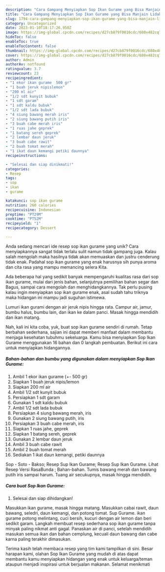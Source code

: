 ```yaml
---
description: "Cara Gampang Menyiapkan Sop Ikan Gurame yang Bisa Manjain Lidah"
title: "Cara Gampang Menyiapkan Sop Ikan Gurame yang Bisa Manjain Lidah"
slug: 1794-cara-gampang-menyiapkan-sop-ikan-gurame-yang-bisa-manjain-lidah
category: Uncategorized
date: 2023-01-10T18:17:26.950Z
image: https://img-global.cpcdn.com/recipes/d27cb879f0016cdc/680x482cq70/sop-ikan-gurame-foto-resep-utama.jpg
hideToc: false
enableToc: true
enableTocContent: false
thumbnail: https://img-global.cpcdn.com/recipes/d27cb879f0016cdc/680x482cq70/sop-ikan-gurame-foto-resep-utama.jpg
cover: https://img-global.cpcdn.com/recipes/d27cb879f0016cdc/680x482cq70/sop-ikan-gurame-foto-resep-utama.jpg
author: Admin
authorAv: notfound
ratingvalue: 3.7
reviewcount: 23
recipeingredient:
- "1 ekor ikan gurame  500 gr"
- "1 buah jeruk nipislemon"
- "200 ml air"
- "1/2 sdt kunyit bubuk"
- "1 sdt garam"
- "1 sdt kaldu bubuk"
- "1/2 sdt lada bubuk"
- "4 siung bawang merah iris"
- "2 siung bawang putih iris"
- "3 buah cabe merah iris"
- "1 ruas jahe geprek"
- "1 batang sereh geprek"
- "2 lembar daun jeruk"
- "3 buah cabe rawit"
- "2 buah tomat merah"
- "1 ikat daun kemangi petiki daunnya"
recipeinstructions:

- "Selesai dan siap dinikmati!"
categories:
- Resep
tags:
- sop
- ikan
- gurame

katakunci: sop ikan gurame 
nutrition: 260 calories
recipecuisine: Indonesian
preptime: "PT29M"
cooktime: "PT52M"
recipeyield: "1"
recipecategory: Dessert

---
```





Anda sedang mencari ide resep sop ikan gurame yang unik? Cara menyiapkannya sangat tidak terlalu sulit namun tidak gampang juga. Kalau salah mengolah maka hasilnya tidak akan memuaskan dan justru cenderung tidak enak. Padahal sop ikan gurame yang enak harusnya sih punya aroma dan cita rasa yang mampu memancing selera Kita.





Ada beberapa hal yang sedikit banyak mempengaruhi kualitas rasa dari sop ikan gurame, mulai dari jenis bahan, selanjutnya pemilihan bahan segar dan Bagus, sampai cara mengolah dan menghidangkannya. Tak perlu pusing kalau ingin menyiapkan sop ikan gurame enak,      asal sudah tahu triknya maka hidangan ini mampu jadi suguhan istimewa.














Lumuri ikan gurami dengan air jeruk nipis hingga rata. Campur air, jamur, bumbu halus, bumbu lain, dan ikan ke dalam panci. Masak hingga mendidih dan ikan matang.






Nah, kali ini kita coba, yuk, buat sop ikan gurame sendiri di rumah. Tetap berbahan sederhana, sajian ini dapat memberi manfaat dalam membantu menjaga kesehatan tubuhmu sekeluarga. Kamu bisa menyiapkan Sop Ikan Gurame menggunakan 16 bahan dan 0 langkah pembuatan. Berikut ini cara untuk menyiapkan hidangannya.

<!--inarticleads1-->

##### Bahan-bahan dan bumbu yang digunakan dalam menyiapkan Sop Ikan Gurame:

1. Ambil 1 ekor ikan gurame (+- 500 gr)
1. Siapkan 1 buah jeruk nipis/lemon
1. Siapkan 200 ml air
1. Ambil 1/2 sdt kunyit bubuk
1. Persiapkan 1 sdt garam
1. Gunakan 1 sdt kaldu bubuk
1. Ambil 1/2 sdt lada bubuk
1. Persiapkan 4 siung bawang merah, iris
1. Gunakan 2 siung bawang putih, iris
1. Persiapkan 3 buah cabe merah, iris
1. Siapkan 1 ruas jahe, geprek
1. Siapkan 1 batang sereh, geprek
1. Gunakan 2 lembar daun jeruk
1. Ambil 3 buah cabe rawit
1. Ambil 2 buah tomat merah
1. Sediakan 1 ikat daun kemangi, petiki daunnya


Sop - Soto - Bakso; Resep Sup Ikan Gurame; Resep Sup Ikan Gurame. Lihat Resep Versi RasaBunda ; Bahan-bahan. Tumis bawang merah dan bawang putih iris sampai harum. Tuang air secukupnya, masak hingga mendidih. 

<!--inarticleads2-->

##### Cara buat Sop Ikan Gurame:


1. Selesai dan siap dihidangkan!

Masukkan ikan gurame, masak hingga matang. Masukkan cabai rawit, daun bawang, seledri, daun kemangi, dan potong tomat. Sup Gurame. ikan gurame potong melintang, cuci bersih, kucuri dengan air lemon dan beri sedikit garam. Langkah membuat resep sederhana sop ikan gurame tanpa minyak paling nikmat anti gagal. Panaskan air di panci, setelah mendidih masukan semua ikan dan bahan cemplung, kecuali daun bawang dan cabe karna paling terakhir dimasukan. 

Terima kasih telah membaca resep yang tim kami tampilkan di sini. Besar harapan kami, olahan Sop Ikan Gurame yang mudah di atas dapat membantu kamu menyiapkan hidangan yang enak untuk keluarga/teman ataupun menjadi inspirasi untuk berjualan makanan. Selamat menikmati
